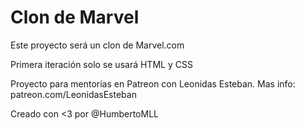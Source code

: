 # Clon de Marvel

Este proyecto será un clon de Marvel.com

Primera iteración solo se usará HTML y CSS

Proyecto para mentorías en Patreon con Leonidas Esteban.
Mas info: patreon.com/LeonidasEsteban

Creado con  <3 por @HumbertoMLL